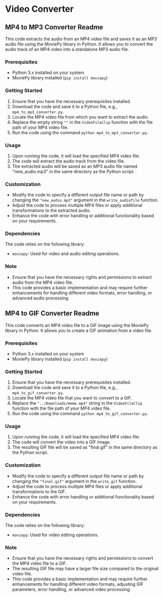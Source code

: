 # Video Converter

## MP4 to MP3 Converter Readme

This code extracts the audio from an MP4 video file and saves it as an MP3 audio file using the MoviePy library in Python. It allows you to convert the audio track of an MP4 video into a standalone MP3 audio file.

### Prerequisites

- Python 3.x installed on your system
- MoviePy library installed (`pip install moviepy`)

### Getting Started

1. Ensure that you have the necessary prerequisites installed.
2. Download the code and save it to a Python file, e.g., `mp4_to_mp3_converter.py`.
3. Locate the MP4 video file from which you want to extract the audio.
4. Replace the empty string `""` in the `VideoFileClip` function with the file path of your MP4 video file.
5. Run the code using the command `python mp4_to_mp3_converter.py`.

### Usage

1. Upon running the code, it will load the specified MP4 video file.
2. The code will extract the audio track from the video file.
3. The extracted audio will be saved as an MP3 audio file named "new_audio.mp3" in the same directory as the Python script.

### Customization

- Modify the code to specify a different output file name or path by changing the `"new_audio.mp3"` argument in the `write_audiofile` function.
- Adjust the code to process multiple MP4 files or apply additional transformations to the extracted audio.
- Enhance the code with error handling or additional functionality based on your requirements.

### Dependencies

The code relies on the following library:

- `moviepy`: Used for video and audio editing operations.

### Note

- Ensure that you have the necessary rights and permissions to extract audio from the MP4 video file.
- This code provides a basic implementation and may require further enhancements for handling different video formats, error handling, or advanced audio processing.

## MP4 to GIF Converter Readme

This code converts an MP4 video file to a GIF image using the MoviePy library in Python. It allows you to create a GIF animation from a video file.

### Prerequisites

- Python 3.x installed on your system
- MoviePy library installed (`pip install moviepy`)

### Getting Started

1. Ensure that you have the necessary prerequisites installed.
2. Download the code and save it to a Python file, e.g., `mp4_to_gif_converter.py`.
3. Locate the MP4 video file that you want to convert to a GIF.
4. Replace the `"../Downloads/meme.mp4"` string in the `VideoFileClip` function with the file path of your MP4 video file.
5. Run the code using the command `python mp4_to_gif_converter.py`.

### Usage

1. Upon running the code, it will load the specified MP4 video file.
2. The code will convert the video into a GIF image.
3. The resulting GIF file will be saved as "final.gif" in the same directory as the Python script.

### Customization

- Modify the code to specify a different output file name or path by changing the `"final.gif"` argument in the `write_gif` function.
- Adjust the code to process multiple MP4 files or apply additional transformations to the GIF.
- Enhance the code with error handling or additional functionality based on your requirements.

### Dependencies

The code relies on the following library:

- `moviepy`: Used for video editing operations.

### Note

- Ensure that you have the necessary rights and permissions to convert the MP4 video file to a GIF.
- The resulting GIF file may have a larger file size compared to the original video file.
- This code provides a basic implementation and may require further enhancements for handling different video formats, adjusting GIF parameters, error handling, or advanced video processing.
